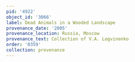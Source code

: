 ```yaml
---
pid: '4922'
object_id: '3066'
label: Dead Animals in a Wooded Landscape
provenance_date: '2005'
provenance_location: Russia, Moscow
provenance_text: Collection of V.A. Logvinenko
order: '0359'
collection: provenance
---
```

